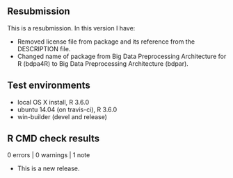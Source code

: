 ## Resubmission
This is a resubmission. In this version I have:
* Removed license file from package and its reference from the DESCRIPTION file.
* Changed name of package from Big Data Preprocessing Architecture for R (bdpa4R) to Big Data Preprocessing Architecture (bdpar).

## Test environments
* local OS X install, R 3.6.0
* ubuntu 14.04 (on travis-ci), R 3.6.0
* win-builder (devel and release)

## R CMD check results

0 errors | 0 warnings | 1 note

* This is a new release.

